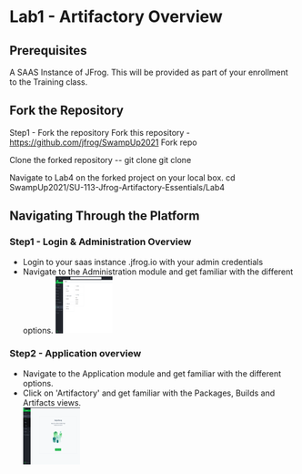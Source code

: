 # Lab1 - Artifactory Overview

## Prerequisites

A SAAS Instance of JFrog. This will be provided as part of your enrollment to the Training class.

## Fork the Repository

Step1 - Fork the repository
Fork this repository - https://github.com/jfrog/SwampUp2021 Fork repo

Clone the forked repository -- git clone <your git repo path>
git clone

Navigate to Lab4 on the forked project on your local box. cd SwampUp2021/SU-113-Jfrog-Artifactory-Essentials/Lab4

## Navigating Through the Platform

### Step1 - Login & Administration Overview

- Login to your saas instance <yourinstancename>.jfrog.io with your admin credentials
- Navigate to the Administration module and get familiar with the different options.
  <img src="/SU-113-Jfrog-Artifactory-Essentials/Lab1/images/admin.png" alt="Admin tab" style="height: 100px; width:100px;"/>

### Step2 - Application overview

- Navigate to the Application module and get familiar with the different options.
- Click on 'Artifactory' and get familiar with the Packages, Builds and Artifacts views.  
  <img src="/SU-113-Jfrog-Artifactory-Essentials/Lab1/images/application.png" alt="Application tab" style="height: 100px; width:100px;"/>
